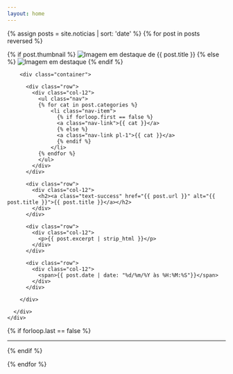 ```yaml
---
layout: home
---
```

{% assign posts = site.noticias | sort: 'date' %}
{% for post in posts reversed %}
  <div class="container">
    <div class="row">
      <div class="col-4">
        <!-- Imagem em Destaque -->
        {% if post.thumbnail %}
          <img class="img-thumbnail"  src="{{ post.thumbnail | prepend: site.baseurl }}" alt="Imagem em destaque de {{ post.title }}" />
        {% else %}
          <img class="img-thumbnail"  src="https://via.placeholder.com/400" alt="Imagem em destaque" />        
        {% endif %}
      </div>
      <div class="col-8">

        <div class="container">

          <div class="row">
            <div class="col-12">
              <ul class="nav">
              {% for cat in post.categories %}
                  <li class="nav-item">
                    {% if forloop.first == false %}
                    <a class="nav-link">{{ cat }}</a>
                    {% else %}
                    <a class="nav-link pl-1">{{ cat }}</a>
                    {% endif %}
                  </li>
              {% endfor %}
              </ul>
            </div>
          </div>

          <div class="row">
            <div class="col-12">
              <h2><a class="text-success" href="{{ post.url }}" alt="{{ post.title }}">{{ post.title }}</a></h2>
            </div>
          </div>

          <div class="row">
            <div class="col-12">
              <p>{{ post.excerpt | strip_html }}</p>
            </div>
          </div>

          <div class="row">
            <div class="col-12">
              <span>{{ post.date | date: "%d/%m/%Y às %H:%M:%S"}}</span>
            </div>
          </div>

        </div>

      </div>
    </div>
  </div>

  {% if forloop.last == false %}
  <!-- Separador -->
  <div class="container">
    <div class="row">
      <div class="col-12">
        <hr />
      </div>
    </div>
  </div>
  {% endif %}

{% endfor %}
